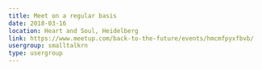 ```yaml
---
title: Meet on a regular basis
date: 2018-03-16
location: Heart and Soul, Heidelberg
link: https://www.meetup.com/back-to-the-future/events/hmcmfpyxfbvb/
usergroup: smalltalkrn
type: usergroup
---
```

